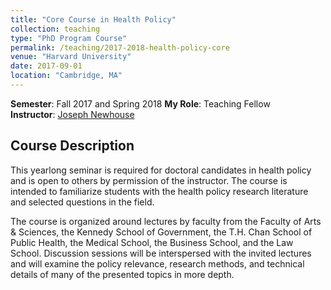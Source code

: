 ```yaml
---
title: "Core Course in Health Policy"
collection: teaching
type: "PhD Program Course"
permalink: /teaching/2017-2018-health-policy-core
venue: "Harvard University"
date: 2017-09-01
location: "Cambridge, MA"
---
```


**Semester**: Fall 2017 and Spring 2018
**My Role**: Teaching Fellow  
**Instructor**: <a href="https://hcp.hms.harvard.edu/people/joseph-p-newhouse" target="_blank">Joseph Newhouse</a>  

## Course Description

 This yearlong seminar is required for doctoral candidates in health policy and is open to others by permission of the instructor. The course is intended to familiarize students with the health policy research literature and selected questions in the field.

The course is organized around lectures by faculty from the Faculty of Arts & Sciences, the Kennedy School of Government, the T.H. Chan School of Public Health, the Medical School, the Business School, and the Law School. Discussion sessions will be interspersed with the invited lectures and will examine the policy relevance, research methods, and technical details of many of the presented topics in more depth. 
